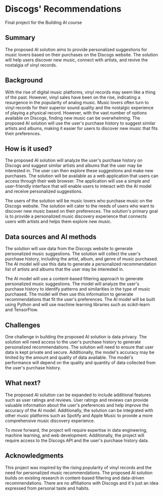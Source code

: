 # Discogs' Recommendations

Final project for the Building AI course

## Summary

The proposed AI solution aims to provide personalized suggestions for music lovers based on their purchases on the Discogs website. The solution will help users discover new music, connect with artists, and revive the nostalgia of vinyl records.


## Background

With the rise of digital music platforms, vinyl records may seem like a thing of the past. However, vinyl sales have been on the rise, indicating a resurgence in the popularity of analog music. Music lovers often turn to vinyl records for their superior sound quality and the nostalgic experience of playing a physical record. However, with the vast number of options available on Discogs, finding new music can be overwhelming. The proposed AI solution will use the user's purchase history to suggest similar artists and albums, making it easier for users to discover new music that fits their preferences.


## How is it used?

The proposed AI solution will analyze the user's purchase history on Discogs and suggest similar artists and albums that the user may be interested in. The user can then explore these suggestions and make new purchases. The solution will be available as a web application that users can access through their web browser. The application will use a simple and user-friendly interface that will enable users to interact with the AI model and receive personalized suggestions.

The users of the solution will be music lovers who purchase music on the Discogs website. The solution will cater to the needs of users who want to discover new music based on their preferences. The solution's primary goal is to provide a personalized music discovery experience that connects users with artists and helps them explore new music.

## Data sources and AI methods

The solution will use data from the Discogs website to generate personalized music suggestions. The solution will collect the user's purchase history, including the artist, album, and genre of music purchased. The AI model will use this data to generate a personalized recommendation list of artists and albums that the user may be interested in.

The AI model will use a content-based filtering approach to generate personalized music suggestions. The model will analyze the user's purchase history to identify patterns and similarities in the type of music purchased. The model will then use this information to generate recommendations that fit the user's preferences. The AI model will be built using Python and will use machine learning libraries such as scikit-learn and TensorFlow.

## Challenges

One challenge in building the proposed AI solution is data privacy. The solution will need access to the user's purchase history to generate personalized recommendations. The solution will need to ensure that user data is kept private and secure. Additionally, the model's accuracy may be limited by the amount and quality of data available. The model's performance will depend on the quality and quantity of data collected from the user's purchase history.

## What next?

The proposed AI solution can be expanded to include additional features such as user ratings and reviews. User ratings and reviews can provide valuable information about the user's preferences and help improve the accuracy of the AI model. Additionally, the solution can be integrated with other music platforms such as Spotify and Apple Music to provide a more comprehensive music discovery experience.

To move forward, the project will require expertise in data engineering, machine learning, and web development. Additionally, the project will require access to the Discogs API and the user's purchase history data.


## Acknowledgments

This project was inspired by the rising popularity of vinyl records and the need for personalized music recommendations. The proposed AI solution builds on existing research in content-based filtering and data-driven recommendations. There are no affiliations with Discogs and it's just an idea expressed from personal taste and habits.
